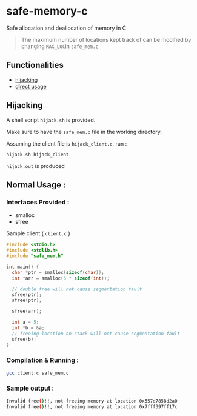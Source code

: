 # safe-memory-c
Safe allocation and deallocation of memory in C


> The maximum number of locations kept track of can be modified by changing ```MAX_LOC```in ```safe_mem.c```

## Functionalities
- [hijacking](#Hijacking)
- [direct usage](#Normal-Usage)

## Hijacking

A shell script ```hijack.sh``` is provided.

Make sure to have the ```safe_mem.c``` file in the working directory.

Assuming the client file is ```hijack_client.c```, run :
```shell
hijack.sh hijack_client
```
```hijack.out``` is produced

## Normal Usage :

### Interfaces Provided :

- smalloc
- sfree

Sample client ( ```client.c``` )

```c
#include <stdio.h>
#include <stdlib.h>
#include "safe_mem.h"

int main() {
  char *ptr = smalloc(sizeof(char));
  int *arr = smalloc(5 * sizeof(int));

  // double free will not cause segmentation fault
  sfree(ptr);
  sfree(ptr);

  sfree(arr);

  int a = 5;
  int *b = &a;
  // freeing location on stack will not cause segmentation fault
  sfree(b);
}
```

### Compilation & Running :

```sh
gcc client.c safe_mem.c

```

### Sample output :
```sh
Invalid free()!!, not freeing memory at location 0x557d7858d2a0
Invalid free()!!, not freeing memory at location 0x7fff397ff17c
```
